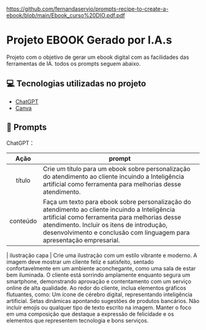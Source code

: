 
https://github.com/fernandaservio/prompts-recipe-to-create-a-ebook/blob/main/Ebook_curso%20DIO.pdf.pdf

# Projeto EBOOK Gerado por I.A.s


Projeto com o objetivo de gerar um ebook digital com as facilidades das ferramentas de IA. todos os prompts
seguem abaixo.

## 💻 Tecnologias utilizadas no projeto

- [ChatGPT](https://chatgpt.com)
- [Canva](https://www.canva.com/pt_br/)

## 🧠 Prompts


ChatGPT：

|   Ação   | prompt                                                                                                                                                                                                                                                                         |
| :------: | ------------------------------------------------------------------------------------------------------------------------------------------------------------------------------------------------------------------------------------------------------------------------------ |
|  título  | Crie um título para um ebook sobre personalização do atendimento ao cliente incuindo a Inteligência artificial como ferramenta para melhorias desse atendimento.                                                      |
| conteúdo | Faça um texto para ebook sobre personalização do atendimento ao cliente incuindo a Inteligência artificial como ferramenta para melhorias desse atendimento. Incluir os itens de introdução, desenvolvimento e conclusão com linguagem para apresentação empresarial.   
                               
|  ilustração capa  | Crie uma ilustração com um estilo vibrante e moderno. A imagem deve mostrar um cliente feliz e satisfeito, sentado confortavelmente em um ambiente aconchegante, como uma sala de estar bem iluminada. O cliente está sorrindo amplamente enquanto segura um smartphone, demonstrando aprovação e contentamento com um serviço online de alta qualidade.
Ao redor do cliente, inclua elementos gráficos flutuantes, como:
Um ícone de cérebro digital, representando inteligência artificial.
Setas dinâmicas apontando sugestões de produtos bancários.
Não incluir emojis ou qualquer tipo de texto escrito na imagem.
Manter o foco em uma composição que destaque a expressão de felicidade e os elementos que representem tecnologia e bons serviços.
